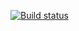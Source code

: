 [![Build status](https://ci.appveyor.com/api/projects/status/dc57jbyccemfy5av?svg=true)](https://ci.appveyor.com/project/kiwirevol/appcarddeliverytest)
